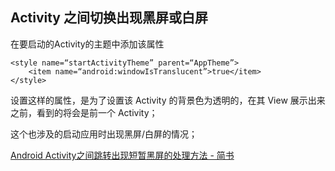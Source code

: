 ## Activity 之间切换出现黑屏或白屏


在要启动的Activity的主题中添加该属性

	<style name=“startActivityTheme” parent=“AppTheme”>
 		<item name=“android:windowIsTranslucent”>true</item>
	</style>

设置这样的属性，是为了设置该 Activity 的背景色为透明的，在其 View 展示出来之前，看到的将会是前一个 Activity；


这个也涉及的启动应用时出现黑屏/白屏的情况； 

[Android Activity之间跳转出现短暂黑屏的处理方法 \- 简书](https://www.jianshu.com/p/feb14c61088d)
